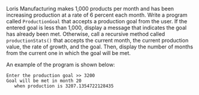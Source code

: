 Loris Manufacturing makes 1,000 products per month and has been increasing production at a rate of 6 percent each month. Write a program called `ProductionGoal` that accepts a production goal from the user. If the entered goal is less than 1,000, display a message that indicates the goal has already been met. Otherwise, call a recursive method called `productionStats()` that accepts the current month, the current production value, the rate of growth, and the goal. Then, display the number of months from the current one in which the goal will be met.

An example of the program is shown below: 
```
Enter the production goal >> 3200
Goal will be met in month 20
   when production is 3207.1354722128435
```


